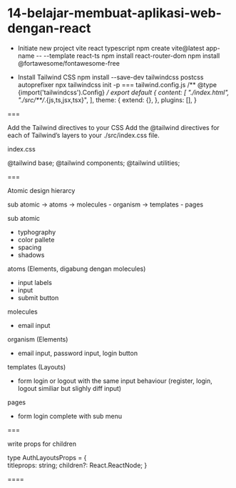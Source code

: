 # 14-belajar-membuat-aplikasi-web-dengan-react

- Initiate new project vite react typescript
npm create vite@latest app-name -- --template react-ts
npm install react-router-dom
npm install @fortawesome/fontawesome-free

- Install Tailwind CSS
npm install --save-dev tailwindcss postcss autoprefixer
npx tailwindcss init -p
===
tailwind.config.js
/** @type {import('tailwindcss').Config} */
export default {
  content: [
    "./index.html",
    "./src/**/*.{js,ts,jsx,tsx}",
  ],
  theme: {
    extend: {},
  },
  plugins: [],
}

===

Add the Tailwind directives to your CSS
Add the @tailwind directives for each of Tailwind’s layers to your ./src/index.css file.

index.css

@tailwind base;
@tailwind components;
@tailwind utilities;

===

Atomic design hierarcy

sub atomic -> atoms -> molecules - organism -> templates - pages

sub atomic

- typhography
- color pallete
- spacing
- shadows

atoms (Elements, digabung dengan molecules)

- input labels
- input
- submit button

molecules

- email input

organism (Elements)

- email input, password input, login button

templates (Layouts)

- form login or logout with the same input behaviour (register, login, logout similiar but slighly diff input)

pages

- form login complete with sub menu

===

write props for children

type AuthLayoutsProps = {  
 titleprops: string;
 children?: React.ReactNode;
}

====
